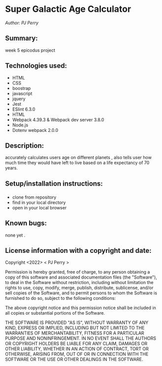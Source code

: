 # Super Galactic Age Calculator 



_Author: PJ Perry_

## Summary:

week 5 epicodus project

## Technologies used:

- HTML
- CSS
- boostrap
- javascript
- jquery
- Jest
- ESlint 6.3.0
- HTML
- Webpack 4.39.3 & Webpack dev server 3.8.0
- Node.js
- Dotenv webpack 2.0.0

## Description:
accurately calculates users age on different planets , also tells user how much time they would have left to live based on a life expectancy of 70 years.

## Setup/installation instructions:

### 
 * clone from repository
 * find in your local directory 
 * open in your local browser 


## Known bugs:
none yet .

## License information with a copyright and date:

Copyright <2022> < PJ Perry >

Permission is hereby granted, free of charge, to any person obtaining a copy of this software and associated documentation files (the "Software"), to deal in the Software without restriction, including without limitation the rights to use, copy, modify, merge, publish, distribute, sublicense, and/or sell copies of the Software, and to permit persons to whom the Software is furnished to do so, subject to the following conditions:

The above copyright notice and this permission notice shall be included in all copies or substantial portions of the Software.

THE SOFTWARE IS PROVIDED "AS IS", WITHOUT WARRANTY OF ANY KIND, EXPRESS OR IMPLIED, INCLUDING BUT NOT LIMITED TO THE WARRANTIES OF MERCHANTABILITY, FITNESS FOR A PARTICULAR PURPOSE AND NONINFRINGEMENT. IN NO EVENT SHALL THE AUTHORS OR COPYRIGHT HOLDERS BE LIABLE FOR ANY CLAIM, DAMAGES OR OTHER LIABILITY, WHETHER IN AN ACTION OF CONTRACT, TORT OR OTHERWISE, ARISING FROM, OUT OF OR IN CONNECTION WITH THE SOFTWARE OR THE USE OR OTHER DEALINGS IN THE SOFTWARE.